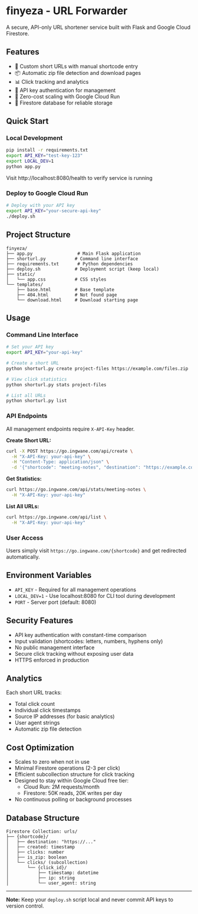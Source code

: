 # finyeza - URL Forwarder

A secure, API-only URL shortener service built with Flask and Google Cloud Firestore.

## Features
- 🔗 Custom short URLs with manual shortcode entry
- 📦 Automatic zip file detection and download pages
- 📊 Click tracking and analytics
- 🔐 API key authentication for management
- 🚀 Zero-cost scaling with Google Cloud Run
- 💾 Firestore database for reliable storage

## Quick Start

### Local Development
```bash
pip install -r requirements.txt
export API_KEY="test-key-123"
export LOCAL_DEV=1
python app.py
```
Visit http://localhost:8080/health to verify service is running

### Deploy to Google Cloud Run
```bash
# Deploy with your API key
export API_KEY="your-secure-api-key"
./deploy.sh
```

## Project Structure
```
finyeza/
├── app.py                 # Main Flask application
├── shorturl.py           # Command line interface
├── requirements.txt       # Python dependencies  
├── deploy.sh             # Deployment script (keep local)
├── static/
│   └── app.css           # CSS styles
└── templates/
    ├── base.html         # Base template
    ├── 404.html          # Not found page
    └── download.html     # Download starting page
```

## Usage

### Command Line Interface
```bash
# Set your API key
export API_KEY="your-api-key"

# Create a short URL
python shorturl.py create project-files https://example.com/files.zip

# View click statistics
python shorturl.py stats project-files

# List all URLs
python shorturl.py list
```

### API Endpoints

All management endpoints require `X-API-Key` header.

**Create Short URL:**
```bash
curl -X POST https://go.ingwane.com/api/create \
  -H "X-API-Key: your-api-key" \
  -H "Content-Type: application/json" \
  -d '{"shortcode": "meeting-notes", "destination": "https://example.com/file.pdf"}'
```

**Get Statistics:**
```bash
curl https://go.ingwane.com/api/stats/meeting-notes \
  -H "X-API-Key: your-api-key"
```

**List All URLs:**
```bash
curl https://go.ingwane.com/api/list \
  -H "X-API-Key: your-api-key"
```

### User Access
Users simply visit `https://go.ingwane.com/{shortcode}` and get redirected automatically.

## Environment Variables

- `API_KEY` - Required for all management operations
- `LOCAL_DEV=1` - Use localhost:8080 for CLI tool during development
- `PORT` - Server port (default: 8080)

## Security Features

- API key authentication with constant-time comparison
- Input validation (shortcodes: letters, numbers, hyphens only)
- No public management interface
- Secure click tracking without exposing user data
- HTTPS enforced in production

## Analytics

Each short URL tracks:
- Total click count
- Individual click timestamps
- Source IP addresses (for basic analytics)
- User agent strings
- Automatic zip file detection

## Cost Optimization

- Scales to zero when not in use
- Minimal Firestore operations (2-3 per click)
- Efficient subcollection structure for click tracking
- Designed to stay within Google Cloud free tier:
  - Cloud Run: 2M requests/month
  - Firestore: 50K reads, 20K writes per day
- No continuous polling or background processes

## Database Structure

```
Firestore Collection: urls/
├── {shortcode}/
│   ├── destination: "https://..."
│   ├── created: timestamp
│   ├── clicks: number
│   ├── is_zip: boolean
│   └── clicks/ (subcollection)
│       └── {click_id}/
│           ├── timestamp: datetime
│           ├── ip: string
│           └── user_agent: string
```

---

**Note:** Keep your `deploy.sh` script local and never commit API keys to version control.
